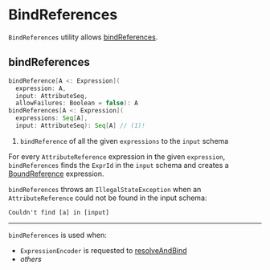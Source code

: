# BindReferences

`BindReferences` utility allows [bindReferences](#bindReferences).

## <span id="bindReferences"> bindReferences

```scala
bindReference[A <: Expression](
  expression: A,
  input: AttributeSeq,
  allowFailures: Boolean = false): A
bindReferences[A <: Expression](
  expressions: Seq[A],
  input: AttributeSeq): Seq[A] // (1)!
```

1. `bindReference` of all the given `expressions` to the `input` schema

For every `AttributeReference` expression in the given `expression`, `bindReferences` finds the `ExprId` in the `input` schema and creates a [BoundReference](expressions/BoundReference.md) expression.

`bindReferences` throws an `IllegalStateException` when an `AttributeReference` could not be found in the input schema:

```text
Couldn't find [a] in [input]
```

---

`bindReferences` is used when:

* `ExpressionEncoder` is requested to [resolveAndBind](ExpressionEncoder.md#resolveAndBind)
* _others_
